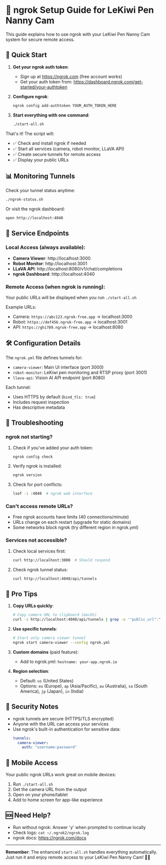 # 🦜 ngrok Setup Guide for LeKiwi Pen Nanny Cam

This guide explains how to use ngrok with your LeKiwi Pen Nanny Cam system for secure remote access.

## 🚀 Quick Start

1. **Get your ngrok auth token**:
   - Sign up at https://ngrok.com (free account works)
   - Get your auth token from: https://dashboard.ngrok.com/get-started/your-authtoken

2. **Configure ngrok**:
   ```bash
   ngrok config add-authtoken YOUR_AUTH_TOKEN_HERE
   ```

3. **Start everything with one command**:
   ```bash
   ./start-all.sh
   ```

That's it! The script will:
- ✅ Check and install ngrok if needed
- ✅ Start all services (camera, robot monitor, LLaVA API)
- ✅ Create secure tunnels for remote access
- ✅ Display your public URLs

## 📊 Monitoring Tunnels

Check your tunnel status anytime:
```bash
./ngrok-status.sh
```

Or visit the ngrok dashboard:
```bash
open http://localhost:4040
```

## 🔗 Service Endpoints

### Local Access (always available):
- **Camera Viewer**: http://localhost:3000
- **Robot Monitor**: http://localhost:3001
- **LLaVA API**: http://localhost:8080/v1/chat/completions
- **ngrok Dashboard**: http://localhost:4040

### Remote Access (when ngrok is running):
Your public URLs will be displayed when you run `./start-all.sh`

Example URLs:
- Camera: `https://abc123.ngrok-free.app` → localhost:3000
- Robot: `https://def456.ngrok-free.app` → localhost:3001
- API: `https://ghi789.ngrok-free.app` → localhost:8080

## 🛠️ Configuration Details

The `ngrok.yml` file defines tunnels for:
- `camera-viewer`: Main UI interface (port 3000)
- `robot-monitor`: LeKiwi pen monitoring and RTSP proxy (port 3001)
- `llava-api`: Vision AI API endpoint (port 8080)

Each tunnel:
- Uses HTTPS by default (`bind_tls: true`)
- Includes request inspection
- Has descriptive metadata

## 🔧 Troubleshooting

### ngrok not starting?
1. Check if you've added your auth token:
   ```bash
   ngrok config check
   ```

2. Verify ngrok is installed:
   ```bash
   ngrok version
   ```

3. Check for port conflicts:
   ```bash
   lsof -i :4040  # ngrok web interface
   ```

### Can't access remote URLs?
- Free ngrok accounts have limits (40 connections/minute)
- URLs change on each restart (upgrade for static domains)
- Some networks block ngrok (try different region in ngrok.yml)

### Services not accessible?
1. Check local services first:
   ```bash
   curl http://localhost:3000  # Should respond
   ```

2. Check ngrok tunnel status:
   ```bash
   curl http://localhost:4040/api/tunnels
   ```

## 🎯 Pro Tips

1. **Copy URLs quickly**:
   ```bash
   # Copy camera URL to clipboard (macOS)
   curl -s http://localhost:4040/api/tunnels | grep -o '"public_url":"[^"]*' | grep camera | cut -d'"' -f4 | pbcopy
   ```

2. **Use specific tunnels**:
   ```bash
   # Start only camera viewer tunnel
   ngrok start camera-viewer --config ngrok.yml
   ```

3. **Custom domains** (paid feature):
   - Add to ngrok.yml: `hostname: your-app.ngrok.io`

4. **Region selection**:
   - Default: `us` (United States)
   - Options: `eu` (Europe), `ap` (Asia/Pacific), `au` (Australia), `sa` (South America), `jp` (Japan), `in` (India)

## 🔐 Security Notes

- ngrok tunnels are secure (HTTPS/TLS encrypted)
- Anyone with the URL can access your services
- Use ngrok's built-in authentication for sensitive data:
  ```yaml
  tunnels:
    camera-viewer:
      auth: "username:password"
  ```

## 📱 Mobile Access

Your public ngrok URLs work great on mobile devices:
1. Run `./start-all.sh`
2. Get the camera URL from the output
3. Open on your phone/tablet
4. Add to home screen for app-like experience

## 🆘 Need Help?

- Run without ngrok: Answer 'y' when prompted to continue locally
- Check logs: `cat ~/.ngrok2/ngrok.log`
- ngrok docs: https://ngrok.com/docs

---

**Remember**: The enhanced `start-all.sh` handles everything automatically. Just run it and enjoy remote access to your LeKiwi Pen Nanny Cam! 🦜🎉